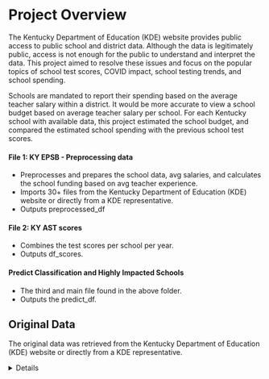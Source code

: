 # Project Overview 

The Kentucky Department of Education (KDE) website provides public access to public school and district data. Although the data is legitimately public, access is not enough for the public to understand and interpret the data.  This project aimed to resolve these issues and focus on the popular topics of school test scores, COVID impact, school testing trends, and school spending.  

Schools are mandated to report their spending based on the average teacher salary within a district.  It would be more accurate to view a school budget based on average teacher salary per school.  For each Kentucky school with available data, this project estimated the school budget, and compared the estimated school spending with the previous school test scores.


#### File 1: KY EPSB - Preprocessing data
* Preprocesses and prepares the school data, avg salaries, and calculates the school funding based on avg teacher experience.   
* Imports 30+ files from the Kentucky Department of Education (KDE) website or directly from a KDE representative.
* Outputs preprocessed_df

#### File 2:  KY AST scores
* Combines the test scores per school per year. 
* Outputs df_scores. 

#### Predict Classification and Highly Impacted Schools 
* The third and main file found in the above folder. 
* Outputs the predict_df. 


## Original Data

The original data was retrieved from the Kentucky Department of Education (KDE) website or directly from a KDE representative.  

<details>

### School Report Cards

Main links to where the school information is reported  
* [2020-2022 data](<https://www.kyschoolreportcard.com/datasets?year=2022>)
* [2018-2019 data](<https://openhouse.education.ky.gov/Home/SRCData>)
* [2011-2017 data](<https://applications.education.ky.gov/SRC/DataSets.aspx>) 


As of September 2023, the data for the 2022-2023 period is not yet accessible.


### District Financial Reporting

The district salary information may be found [here](<https://education.ky.gov/districts/FinRept/Pages/School%20District%20Personnel%20Information.aspx>).
* To find information on the teacher salary, look for the **certified** salary schedule.


Information requested from the [KDE representative](<https://education.ky.gov/districts/FinRept/Pages/School%20District%20Personnel%20Information.aspx>):  
* The salary schedule from 2009-2021 according to teacher rank - promptly provided upon request  



</details>
